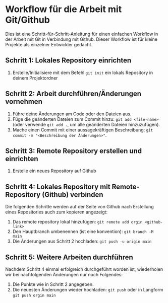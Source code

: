 # Workflow für die Arbeit mit Git/Github

Dies ist eine Schritt-für-Schritt-Anleitung für einen einfachen Workflow in der Arbeit mit Git in Verbindung mit Github. Dieser Workflow ist für kleine Projekte als einzelner Entwickler gedacht.


## Schritt 1: Lokales Repository einrichten

1. Erstelle/Initialisiere mit dem Befehl `git init` ein lokals Repository in deinem Projektordner

## Schritt 2: Arbeit durchführen/Änderungen vornehmen 

1. Führe deine Änderungen am Code oder den Dateien aus.
2. Füge die geänderten Dateien zum Commit hinzu: `git add <file-name>` (oder verwende `git add .`, um alle geänderten Dateien hinzuzufügen).
3. Mache einen Commit mit einer aussagekräftigen Beschreibung: `git commit -m "<Beschreibung der Änderungen>"`.

## Schritt 3: Remote Repository erstellen und einrichten

1. Erstelle ein neues Repository auf Github

## Schritt 4: Lokales Repository mit Remote-Repository (Github) verbinden
Die folgenden Schritte werden auf der Seite von Github nach Erstellung eines Repositories auch zum kopieren angezeigt:

1. Das remote repository lokal hinzufügen: `git remote add orgin <github-link>`
2. Den Hauptbranch umbenennen (ist eine konvention): `git branch -M main`
3. Die Änderungen aus Schritt 2 hochladen: `git push -u origin main`

## Schritt 5: Weitere Arbeiten durchführen
Nachdem Schritt 4 einmal erfolgreich durchgeführt worden ist, wiederholen wir bei nachfolgenden Änderungen nur noch Folgendes:

1. Die Punkte wie in Schritt 2 angegeben.
2. Die neuesten Änderungen wieder hochladen: `git push` oder in Langform `git push orgin main` 